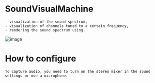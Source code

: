 # SoundVisualMachine

    - visualization of the sound spectrum,
    - visualization of channels tuned to a certain frequency,
    - rendering the sound spectrum using.
![image](https://user-images.githubusercontent.com/95174979/154151930-2445abfc-88c9-4485-a198-f2f92724c782.png)

# How to configure

    To capture audio, you need to turn on the stereo mixer in the sound settings or use a microphone.
